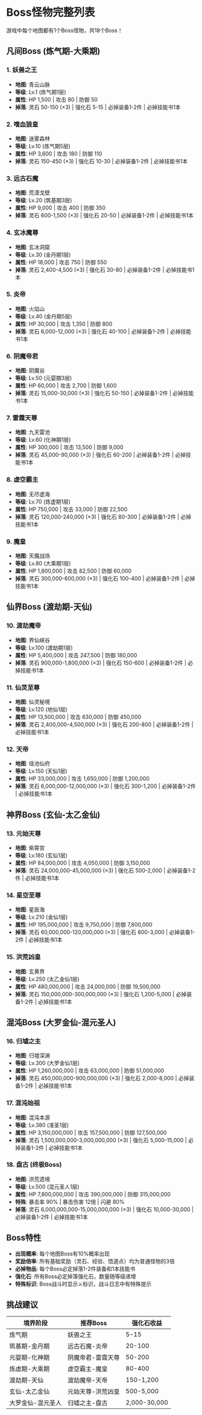 # Boss怪物完整列表

游戏中每个地图都有1个Boss怪物，共18个Boss！

## 凡间Boss (炼气期-大乘期)

### 1. 妖兽之王
- **地图**: 青云山脉
- **等级**: Lv.1 (炼气期1层)
- **属性**: HP 1,500 | 攻击 80 | 防御 50
- **掉落**: 灵石 50-150 (×3) | 强化石 5-15 | 必掉装备1-2件 | 必掉技能书1本

### 2. 嗜血狼皇
- **地图**: 迷雾森林
- **等级**: Lv.10 (炼气期5层)
- **属性**: HP 3,600 | 攻击 180 | 防御 110
- **掉落**: 灵石 150-450 (×3) | 强化石 10-30 | 必掉装备1-2件 | 必掉技能书1本

### 3. 远古石魔
- **地图**: 荒漠戈壁
- **等级**: Lv.20 (筑基期3层)
- **属性**: HP 9,000 | 攻击 400 | 防御 350
- **掉落**: 灵石 600-1,500 (×3) | 强化石 20-50 | 必掉装备1-2件 | 必掉技能书1本

### 4. 玄冰魔尊
- **地图**: 玄冰洞窟
- **等级**: Lv.30 (金丹期1层)
- **属性**: HP 18,000 | 攻击 750 | 防御 550
- **掉落**: 灵石 2,400-4,500 (×3) | 强化石 30-80 | 必掉装备1-2件 | 必掉技能书1本

### 5. 炎帝
- **地图**: 火焰山
- **等级**: Lv.40 (金丹期5层)
- **属性**: HP 30,000 | 攻击 1,350 | 防御 800
- **掉落**: 灵石 6,000-12,000 (×3) | 强化石 40-100 | 必掉装备1-2件 | 必掉技能书1本

### 6. 阴魔帝君
- **地图**: 阴魔谷
- **等级**: Lv.50 (元婴期3层)
- **属性**: HP 60,000 | 攻击 2,700 | 防御 1,600
- **掉落**: 灵石 15,000-30,000 (×3) | 强化石 50-150 | 必掉装备1-2件 | 必掉技能书1本

### 7. 雷霆天尊
- **地图**: 九天雷池
- **等级**: Lv.60 (化神期1层)
- **属性**: HP 300,000 | 攻击 13,500 | 防御 9,000
- **掉落**: 灵石 45,000-90,000 (×3) | 强化石 60-200 | 必掉装备1-2件 | 必掉技能书1本

### 8. 虚空霸主
- **地图**: 无尽虚海
- **等级**: Lv.70 (炼虚期1层)
- **属性**: HP 750,000 | 攻击 33,000 | 防御 22,500
- **掉落**: 灵石 120,000-240,000 (×3) | 强化石 80-300 | 必掉装备1-2件 | 必掉技能书1本

### 9. 魔皇
- **地图**: 天魔战场
- **等级**: Lv.80 (大乘期1层)
- **属性**: HP 1,800,000 | 攻击 82,500 | 防御 60,000
- **掉落**: 灵石 300,000-600,000 (×3) | 强化石 100-400 | 必掉装备1-2件 | 必掉技能书1本

## 仙界Boss (渡劫期-天仙)

### 10. 渡劫魔帝
- **地图**: 界仙峡谷
- **等级**: Lv.100 (渡劫期1层)
- **属性**: HP 5,400,000 | 攻击 247,500 | 防御 180,000
- **掉落**: 灵石 900,000-1,800,000 (×3) | 强化石 150-600 | 必掉装备1-2件 | 必掉技能书1本

### 11. 仙灵至尊
- **地图**: 仙灵秘境
- **等级**: Lv.120 (地仙1层)
- **属性**: HP 13,500,000 | 攻击 630,000 | 防御 450,000
- **掉落**: 灵石 2,400,000-4,500,000 (×3) | 强化石 200-800 | 必掉装备1-2件 | 必掉技能书1本

### 12. 天帝
- **地图**: 瑶池仙府
- **等级**: Lv.150 (天仙1层)
- **属性**: HP 33,000,000 | 攻击 1,650,000 | 防御 1,200,000
- **掉落**: 灵石 6,000,000-12,000,000 (×3) | 强化石 300-1,200 | 必掉装备1-2件 | 必掉技能书1本

## 神界Boss (玄仙-太乙金仙)

### 13. 元始天尊
- **地图**: 紫霄宫
- **等级**: Lv.180 (玄仙1层)
- **属性**: HP 84,000,000 | 攻击 4,050,000 | 防御 3,150,000
- **掉落**: 灵石 24,000,000-45,000,000 (×3) | 强化石 500-2,000 | 必掉装备1-2件 | 必掉技能书1本

### 14. 星空至尊
- **地图**: 星辰海
- **等级**: Lv.210 (金仙1层)
- **属性**: HP 195,000,000 | 攻击 9,750,000 | 防御 7,800,000
- **掉落**: 灵石 60,000,000-120,000,000 (×3) | 强化石 800-3,000 | 必掉装备1-2件 | 必掉技能书1本

### 15. 洪荒凶皇
- **地图**: 玄黄界
- **等级**: Lv.250 (太乙金仙1层)
- **属性**: HP 480,000,000 | 攻击 24,000,000 | 防御 19,500,000
- **掉落**: 灵石 150,000,000-300,000,000 (×3) | 强化石 1,200-5,000 | 必掉装备1-2件 | 必掉技能书1本

## 混沌Boss (大罗金仙-混元圣人)

### 16. 归墟之主
- **地图**: 归墟深渊
- **等级**: Lv.300 (大罗金仙1层)
- **属性**: HP 1,260,000,000 | 攻击 63,000,000 | 防御 51,000,000
- **掉落**: 灵石 450,000,000-900,000,000 (×3) | 强化石 2,000-8,000 | 必掉装备1-2件 | 必掉技能书1本

### 17. 混沌始祖
- **地图**: 混沌本源
- **等级**: Lv.380 (准圣1层)
- **属性**: HP 3,150,000,000 | 攻击 157,500,000 | 防御 127,500,000
- **掉落**: 灵石 1,500,000,000-3,000,000,000 (×3) | 强化石 5,000-15,000 | 必掉装备1-2件 | 必掉技能书1本

### 18. 盘古 (终极Boss)
- **地图**: 洪荒遗境
- **等级**: Lv.500 (混元圣人1层)
- **属性**: HP 7,800,000,000 | 攻击 390,000,000 | 防御 315,000,000
- **特殊**: 暴击率 90% | 暴击伤害 12倍 | 闪避 80%
- **掉落**: 灵石 6,000,000,000-15,000,000,000 (×3) | 强化石 10,000-30,000 | 必掉装备1-2件 | 必掉技能书1本

## Boss特性

- **出现概率**: 每个地图Boss有10%概率出现
- **奖励倍率**: 所有基础奖励（灵石、经验、悟道点）均为普通怪物的3倍
- **必掉物品**: 每个Boss必定掉落1-2件装备和1本技能书
- **强化石**: 所有Boss必定掉落强化石，数量随等级递增
- **特殊标识**: Boss战斗时显示⚔️标识，战斗日志中有特殊提示

## 挑战建议

| 境界阶段 | 推荐Boss | 强化石收益 |
|---------|---------|-----------|
| 炼气期 | 妖兽之王 | 5-15 |
| 筑基期-金丹期 | 远古石魔-炎帝 | 20-100 |
| 元婴期-化神期 | 阴魔帝君-雷霆天尊 | 50-200 |
| 炼虚期-大乘期 | 虚空霸主-魔皇 | 80-400 |
| 渡劫期-天仙 | 渡劫魔帝-天帝 | 150-1,200 |
| 玄仙-太乙金仙 | 元始天尊-洪荒凶皇 | 500-5,000 |
| 大罗金仙-混元圣人 | 归墟之主-盘古 | 2,000-30,000 |
